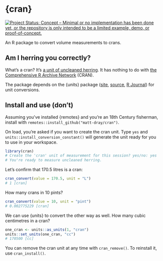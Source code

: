 
# {cran}

<!-- badges: start -->
[![Project Status: Concept – Minimal or no implementation has been done
yet, or the repository is only intended to be a limited example, demo,
or
proof-of-concept.](https://www.repostatus.org/badges/latest/concept.svg)](https://www.repostatus.org/#concept)
<!-- badges: end -->

An R package to convert volume measurements to crans.

## Am I herring you correctly?

What’s a cran? It’s [a unit of uncleaned
herring](https://en.wikipedia.org/wiki/Cran_\(unit\)). It has nothing to
do with [the Comprehensive R Archive
Network](https://cran.r-project.org/) (CRAN).

The package depends on the {units} package
([site](https://r-quantities.github.io/units/),
[source](https://github.com/r-quantities/units/), [R
Journal](https://journal.r-project.org/archive/2016/RJ-2016-061/index.html))
for unit conversions.

## Install and use (don’t)

Assuming you've installed {remotes} and you’re an 18th Century
fisherman, install with `remotes::install_github("matt-dray/cran")`.

On load, you’re asked if you want to create the cran unit. Type `yes` and `units::install_conversion_constant()` will generate the
unit ready for you to use in your workspace.

``` r
library(cran)
# Create the 'cran' unit of measurement for this session? yes/no: yes
# You're ready to measure uncleaned herring.
```

Let’s confirm that 170.5 litres is a cran:

``` r
cran_convert(value = 170.5, unit = "L")
# 1 [cran]
```

How many crans in 10 pints?

``` r
cran_convert(value = 10, unit = "pint")
# 0.002775229 [cran]
```

We can use {units} to convert the other way as well. How many cubic
centimetres in a cran?

``` r
one_cran <- units::as_units(1, "cran")
units::set_units(one_cran, "cc")
# 170500 [cc]
```

You can remove the cran unit at any time with `cran_remove()`. To reinstall it, use `cran_install()`.
